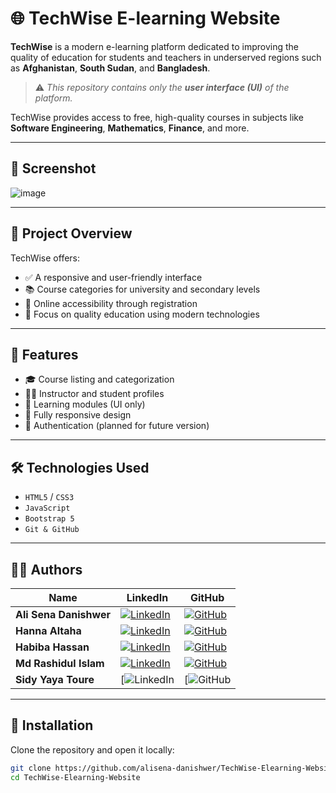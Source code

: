# 🌐 TechWise E-learning Website

**TechWise** is a modern e-learning platform dedicated to improving the quality of education for students and teachers in underserved regions such as **Afghanistan**, **South Sudan**, and **Bangladesh**.

> ⚠️ *This repository contains only the **user interface (UI)** of the platform.*

TechWise provides access to free, high-quality courses in subjects like **Software Engineering**, **Mathematics**, **Finance**, and more.

---

## 📸 Screenshot

![image](https://github.com/user-attachments/assets/ce24933e-2037-41e5-8317-88d224c24d35)


---

## 📌 Project Overview

TechWise offers:

- ✅ A responsive and user-friendly interface  
- 📚 Course categories for university and secondary levels  
- 🔗 Online accessibility through registration  
- 🎯 Focus on quality education using modern technologies  

---

## 🚀 Features

- 🎓 Course listing and categorization  
- 👩‍🏫 Instructor and student profiles  
- 📖 Learning modules (UI only)  
- 📱 Fully responsive design  
- 🔐 Authentication (planned for future version)

---

## 🛠️ Technologies Used

- `HTML5` / `CSS3`
- `JavaScript`
- `Bootstrap 5`
- `Git & GitHub`

---

## 👨‍💻 Authors

| Name               | LinkedIn | GitHub |
|--------------------|----------|--------|
| **Ali Sena Danishwer** | [![LinkedIn](https://img.shields.io/badge/LinkedIn-blue?logo=linkedin)](https://www.linkedin.com/in/ali-sena-danishwer-346a88280/) | [![GitHub](https://img.shields.io/badge/GitHub-black?logo=github)](https://github.com/alisena-danishwer) |
| **Hanna Altaha**       | [![LinkedIn](https://img.shields.io/badge/LinkedIn-blue?logo=linkedin)](#) | [![GitHub](https://img.shields.io/badge/GitHub-black?logo=github)](#) |
| **Habiba Hassan**      | [![LinkedIn](https://img.shields.io/badge/LinkedIn-blue?logo=linkedin)](https://www.linkedin.com/in/hassanhabiba/) | [![GitHub](https://img.shields.io/badge/GitHub-black?logo=github)](https://github.com/hbx1234) |
| **Md Rashidul Islam**  | [![LinkedIn](https://img.shields.io/badge/LinkedIn-blue?logo=linkedin)](https://www.linkedin.com/in/mrirashid/) | [![GitHub](https://img.shields.io/badge/GitHub-black?logo=github)](https://github.com/mrirashid) |
| **Sidy Yaya Toure**  | [![LinkedIn](#) | [![GitHub](#) |

---

## 📁 Installation

Clone the repository and open it locally:

```bash
git clone https://github.com/alisena-danishwer/TechWise-Elearning-Website.git
cd TechWise-Elearning-Website
